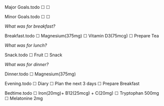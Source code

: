 Major Goals.todo
  ☐
  ☐

Minor Goals.todo
  ☐
  ☐

*What was for breakfast?*

Breakfast.todo
  ☐ Magnesium(375mg)
  ☐ Vitamin D3(75mcg)
  ☐ Prepare Tea

*What was for lunch?*

Snack.todo
  ☐ Fruit
  ☐ Snack

*What was for dinner?*

Dinner.todo
  ☐ Magnesium(375mg)

Evening.todo
  ☐ Diary
  ☐ Plan the next 3 days
  ☐ Prepare Breakfast

Bedtime.todo
  ☐ Iron(20mg)+ B12(25mcg) + C(20mg)
  ☐ Tryptophan 500mg
  ☐ Melatonine 2mg

